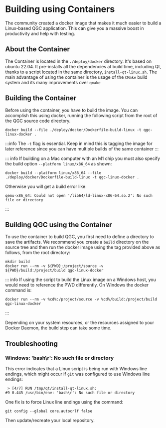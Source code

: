 # Building using Containers

The community created a docker image that makes it much easier to build a Linux-based QGC application.
This can give you a massive boost in productivity and help with testing.

## About the Container

The Container is located in the `./deploy/docker` directory.
It's based on ubuntu 22.04.
It pre-installs all the dependencies at build time, including Qt, thanks to a script located in the same directory, `install-qt-linux.sh`.
The main advantage of using the container is the usage of the `CMake` build system and its many improvements over `qmake`

## Building the Container

Before using the container, you have to build the image.
You can accomplish this using docker, running the following script from the root of the QGC source code directory.

```
docker build --file ./deploy/docker/Dockerfile-build-linux -t qgc-linux-docker .
```

:::info
The `-t` flag is essential.
Keep in mind this is tagging the image for later reference since you can have multiple builds of the same container
:::

::: info
If building on a Mac computer with an M1 chip you must also specify the build option `--platform linux/x86_64` as shown:

```
docker build --platform linux/x86_64 --file ./deploy/docker/Dockerfile-build-linux -t qgc-linux-docker .
```

Otherwise you will get a build error like:

```
qemu-x86_64: Could not open '/lib64/ld-linux-x86-64.so.2': No such file or directory
```

:::

## Building QGC using the Container

To use the container to build QGC, you first need to define a directory to save the artifacts.
We recommend you create a `build` directory on the source tree and then run the docker image using the tag provided above as follows, from the root directory:

```
mkdir build
docker run --rm -v ${PWD}:/project/source -v ${PWD}/build:/project/build qgc-linux-docker
```

::: info
If using the script to build the Linux image on a Windows host, you would need to reference the PWD differently.
On Windows the docker command is:

```
docker run --rm -v %cd%:/project/source -v %cd%/build:/project/build qgc-linux-docker
```

:::

Depending on your system resources, or the resources assigned to your Docker Daemon, the build step can take some time.

## Troubleshooting

### Windows: 'bash\r': No such file or directory

This error indicates that a Linux script is being run with Windows line endings, which might occur if `git` was configured to use Windows line endings:

```
 > [4/7] RUN /tmp/qt/install-qt-linux.sh:
#9 0.445 /usr/bin/env: 'bash\r': No such file or directory
```

One fix is to force Linux line endings using the command:

```
git config --global core.autocrlf false
```

Then update/recreate your local repository.
